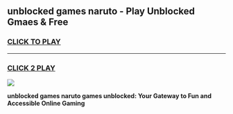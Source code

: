 
## unblocked games naruto - Play Unblocked Gmaes & Free
<h3>
<a href="https://news.freeplayer.one?title=unblocked_games_naruto&ref=16F">CLICK TO PLAY</a></h3>
<hr>

<h3>
<a href="https://news.freeplayer.one?title=unblocked_games_naruto&ref=16F">CLICK 2 PLAY</a>
  
</h3>

<a href="https://news.freeplayer.one?title=unblocked_games_naruto&ref=16F/"><img src="https://clearcache.store/games.png"></a>


**unblocked games naruto games unblocked: Your Gateway to Fun and Accessible Online Gaming**
